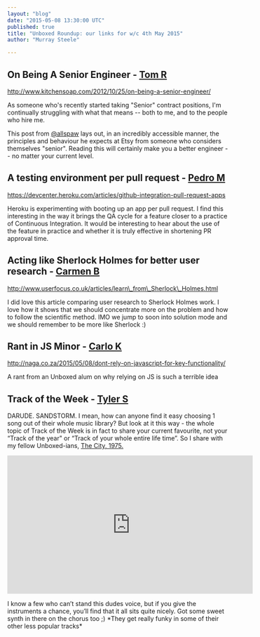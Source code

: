 ```yaml
---
layout: "blog"
date: "2015-05-08 13:30:00 UTC"
published: true
title: "Unboxed Roundup: our links for w/c 4th May 2015"
author: "Murray Steele"

---
```


## On Being A Senior Engineer - [Tom R](https://twitter.com/khalleth)  http://www.kitchensoap.com/2012/10/25/on-being-a-senior-engineer/  As someone who's recently started taking "Senior" contract positions, I'm continually struggling with what that means -- both to me, and to the people who hire me.  This post from [@allspaw](https://twitter.com/allspaw) lays out, in an incredibly accessible manner, the principles and behaviour he expects at Etsy from someone who considers themselves "senior". Reading this will certainly make you a better engineer -- no matter your current level.  ## A testing environment per pull request - [Pedro M](http://www.unboxedconsulting.com/people/pedro-moreira)  https://devcenter.heroku.com/articles/github-integration-pull-request-apps  Heroku is experimenting with booting up an app per pull request. I find this interesting in the way it brings the QA cycle for a feature closer to a practice of Continuous Integration. It would be interesting to hear about the use of the feature in practice and whether it is truly effective in shortening PR approval time.  ## Acting like Sherlock Holmes for better user research - [Carmen B](http://www.unboxedconsulting.com/people/carmen-brion)  http://www.userfocus.co.uk/articles/learn\_from\_Sherlock\_Holmes.html  I did love this article comparing user research to Sherlock Holmes work. I love how it shows that we should concentrate more on the problem and how to follow the scientific method. IMO we jump to soon into solution mode and we should remember to be more like Sherlock :)  ## Rant in JS Minor - [Carlo K](http://www.unboxedconsulting.com/people/carlo-kruger)  http://naga.co.za/2015/05/08/dont-rely-on-javascript-for-key-functionality/  A rant from an Unboxed alum on why relying on JS is such a terrible idea  ## Track of the Week - [Tyler S](http://www.unboxedconsulting.com/people/tyler-savin)  DARUDE. SANDSTORM. I mean, how can anyone find it easy choosing 1 song out of their whole music library? But look at it this way - the whole topic of Track of the Week is in fact to share your current favourite, not your “Track of the year" or “Track of your whole entire life time”. So I share with my fellow Unboxed-ians, [The City, 1975.](https://www.youtube.com/watch?v=s6Y2FVD5JVw) <iframe width="560" height="315" src="https://www.youtube.com/embed/s6Y2FVD5JVw" frameborder="0" allowfullscreen></iframe>  I know a few who can’t stand this dudes voice, but if you give the instruments a chance, you’ll find that it all sits quite nicely. Got some sweet synth in there on the chorus too ;) \*They get really funky in some of their other less popular tracks\*


